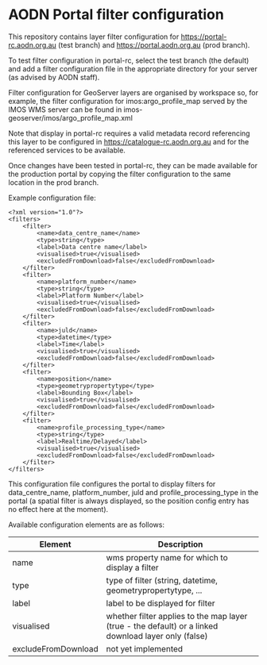# AODN Portal filter configuration

This repository contains layer filter configuration for https://portal-rc.aodn.org.au (test branch) and
https://portal.aodn.org.au (prod branch).

To test filter configuration in portal-rc, select the test branch (the default) and add a filter configuration
file in the appropriate directory for your server (as advised by AODN staff).

Filter configuration for GeoServer layers are organised by workspace so, for example, the filter configuration
 for imos:argo_profile_map served by the IMOS WMS server can be found in
 imos-geoserver/imos/argo_profile_map.xml

Note that display in portal-rc requires a valid metadata record referencing this layer to
 be configured in https://catalogue-rc.aodn.org.au and for the referenced services to be available.

Once changes have been tested in portal-rc, they can be made available for the production portal by
copying the filter configuration to the same location in the prod branch.

Example configuration file:

```
<?xml version="1.0"?>
<filters>
    <filter>
        <name>data_centre_name</name>
        <type>string</type>
        <label>Data centre name</label>
        <visualised>true</visualised>
        <excludedFromDownload>false</excludedFromDownload>
    </filter>
    <filter>
        <name>platform_number</name>
        <type>string</type>
        <label>Platform Number</label>
        <visualised>true</visualised>
        <excludedFromDownload>false</excludedFromDownload>
    </filter>
    <filter>
        <name>juld</name>
        <type>datetime</type>
        <label>Time</label>
        <visualised>true</visualised>
        <excludedFromDownload>false</excludedFromDownload>
    </filter>
    <filter>
        <name>position</name>
        <type>geometrypropertytype</type>
        <label>Bounding Box</label>
        <visualised>true</visualised>
        <excludedFromDownload>false</excludedFromDownload>
    </filter>
    <filter>
        <name>profile_processing_type</name>
        <type>string</type>
        <label>Realtime/Delayed</label>
        <visualised>true</visualised>
        <excludedFromDownload>false</excludedFromDownload>
    </filter>
</filters>
```

This configuration file configures the portal to display filters for data_centre_name, platform_number,
juld and profile_processing_type in the portal (a spatial filter is always displayed, so the position
config entry has no effect here at the moment).

Available configuration elements are as follows:

Element | Description
--- | ---
name | wms property name for which to display a filter
type | type of filter (string, datetime, geometrypropertytype, ...
label | label to be displayed for filter
visualised | whether filter applies to the map layer (true - the default) or a linked download layer only (false)
excludeFromDownload | not yet implemented

